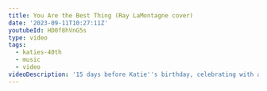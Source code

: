 ```yaml
---
title: You Are the Best Thing (Ray LaMontagne cover)
date: '2023-09-11T10:27:11Z'
youtubeId: HD0f8hVnG5s
type: video
tags:
  - katies-40th
  - music
  - video
videoDescription: '15 days before Katie''s birthday, celebrating with a song from 15 years ago!'
---
```


